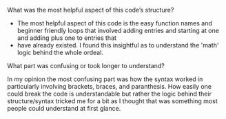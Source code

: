 What was the most helpful aspect of this code’s structure? 
- The most helpful aspect of this code is the easy function names and beginner friendly loops that involved adding entries and starting at one and adding plus one to entries that
- have already existed. I found this insightful as to understand the 'math' logic behind the whole ordeal. 

What part was confusing or took longer to understand?

In my opinion the most confusing part was how the syntax worked in particularly involving brackets, braces, and paranthesis. How easily one could break the code is understandable
but rather the logic behind their structure/syntax tricked me for a bit as I thought that was something most people could understand at first glance. 
